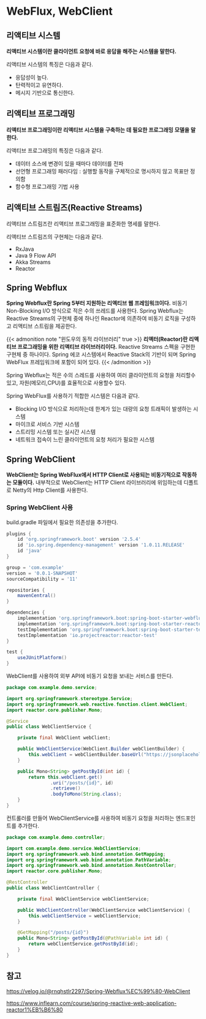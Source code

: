 # WebFlux, WebClient


## 리액티브 시스템
**리액티브 시스템이란 클라이언트 요청에 바로 응답을 해주는 시스템을 말한다.**

리액티브 시스템의 특징은 다음과 같다.
- 응답성이 높다.
- 탄력적이고 유연하다.
- 메시지 기반으로 통신한다.

## 리액티브 프로그래밍
**리액티브 프로그래밍이란 리액티브 시스템을 구축하는 데 필요한 프로그래밍 모델을 말한다.**

리액티브 프로그래밍의 특징은 다음과 같다.

- 데이터 소스에 변경이 있을 때마다 데이터를 전파
- 선언형 프로그래밍 패러다임 : 실행할 동작을 구체적으로 명시하지 않고 목표만 정의함
- 함수형 프로그래밍 기법 사용

## 리액티브 스트림즈(Reactive Streams)

리액티브 스트림즈란 리액티브 프로그래밍을 표준화한 명세를 말한다.

리액티브 스트림즈의 구현체는 다음과 같다.
- RxJava
- Java 9 Flow API
- Akka Streams
- Reactor

## Spring Webflux

**Spring Webflux란 Spring 5부터 지원하는 리액티브 웹 프레임워크이다.** 비동기 Non-Blocking I/O 방식으로 적은 수의 쓰레드를 사용한다. Spring Webflux는 Reactive Streams의 구현체 중에 하나인 Reactor에 의존하여 비동기 로직을 구성하고 리액티브 스트림을 제공한다.

{{< admonition note "윈도우의 동적 라이브러리" true >}}
**리액터(Reactor)란 리액티브 프로그래밍을 위한 리액티브 라이브러리이다.** Reactive Streams 스펙을 구현한 구현체 중 하나이다. Spring 에코 시스템에서 Reactive Stack의 기반이 되며 Spring WebFlux 프레임워크에 포함이 되어 있다.
{{< /admonition >}}

Spring Webflux는 적은 수의 스레드를 사용하여 여러 클라이언트의 요청을 처리할수 있고, 자원(메모리,CPU)를 효율적으로 사용할수 있다.

Spring WebFlux를 사용하기 적합한 시스템은 다음과 같다.
* Blocking I/O 방식으로 처리하는데 한계가 있는 대량의 요청 트래픽이 발생하는 시스템
* 마이크로 서비스 기반 시스템
* 스트리밍 시스템 또는 실시간 시스템
* 네트워크 접속이 느린 클라이언트의 요청 처리가 필요한 시스템

## Spring WebClient

**WebClient는 Spring WebFlux에서 HTTP Client로 사용되는 비동기적으로 작동하는 모듈이다.** 내부적으로 WebClient는 HTTP Client 라이브러리에 위임하는데 디폴트로 Netty의 Http Client를 사용한다.

### Spring WebClient 사용

build.gradle 파일에서 필요한 의존성을 추가한다.

```groovy
plugins {
    id 'org.springframework.boot' version '2.5.4'
    id 'io.spring.dependency-management' version '1.0.11.RELEASE'
    id 'java'
}

group = 'com.example'
version = '0.0.1-SNAPSHOT'
sourceCompatibility = '11'

repositories {
    mavenCentral()
}

dependencies {
    implementation 'org.springframework.boot:spring-boot-starter-webflux'
    implementation 'org.springframework.boot:spring-boot-starter-reactor-netty'
    testImplementation 'org.springframework.boot:spring-boot-starter-test'
    testImplementation 'io.projectreactor:reactor-test'
}

test {
    useJUnitPlatform()
}
```

WebClient를 사용하여 외부 API에 비동기 요청을 보내는 서비스를 만든다.

```java
package com.example.demo.service;

import org.springframework.stereotype.Service;
import org.springframework.web.reactive.function.client.WebClient;
import reactor.core.publisher.Mono;

@Service
public class WebClientService {

    private final WebClient webClient;

    public WebClientService(WebClient.Builder webClientBuilder) {
        this.webClient = webClientBuilder.baseUrl("https://jsonplaceholder.typicode.com").build();
    }

    public Mono<String> getPostById(int id) {
        return this.webClient.get()
                .uri("/posts/{id}", id)
                .retrieve()
                .bodyToMono(String.class);
    }
}
```

컨트롤러를 만들어 WebClientService를 사용하여 비동기 요청을 처리하는 엔드포인트를 추가한다.

```java
package com.example.demo.controller;

import com.example.demo.service.WebClientService;
import org.springframework.web.bind.annotation.GetMapping;
import org.springframework.web.bind.annotation.PathVariable;
import org.springframework.web.bind.annotation.RestController;
import reactor.core.publisher.Mono;

@RestController
public class WebClientController {

    private final WebClientService webClientService;

    public WebClientController(WebClientService webClientService) {
        this.webClientService = webClientService;
    }

    @GetMapping("/posts/{id}")
    public Mono<String> getPostById(@PathVariable int id) {
        return webClientService.getPostById(id);
    }
}
```

## 참고
https://velog.io/@rnqhstlr2297/Spring-Webflux%EC%99%80-WebClient

https://www.inflearn.com/course/spring-reactive-web-application-reactor1%EB%B6%80

